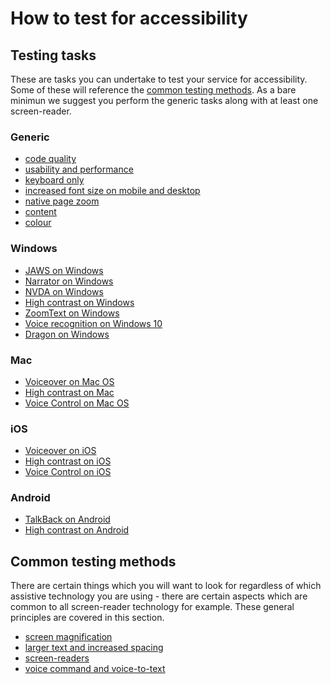 # How to test for accessibility

## Testing tasks
These are tasks you can undertake to test your service for accessibility. Some of these will reference the [common testing methods](#common-testing-methods).
As a bare minimun we suggest you perform the generic tasks along with at least one screen-reader.

### Generic
- [code quality](testing/code-quality.md)
- [usability and performance](testing/usability-and-performance.md)
- [keyboard only](testing/keyboard-only.md)
- [increased font size on mobile and desktop](testing/font-size.md)
- [native page zoom](testing/native-page-zoom.md)
- [content](testing/content.md)
- [colour](testing/colour.md)

### Windows
- [JAWS on Windows](testing/jaws-on-windows.md)
- [Narrator on Windows](testing/narrator-on-windows.md)
- [NVDA on Windows](testing/nvda-on-windows.md)
- [High contrast on Windows](testing/high-contrast-on-windows.md)
- [ZoomText on Windows](testing/zoomtext-on-windows.md)
- [Voice recognition on Windows 10](testing/voice-recognition-on-windows.md)
- [Dragon on Windows](testing/dragon-on-windows.md)

### Mac
- [Voiceover on Mac OS](testing/voiceover-on-mac.md)
- [High contrast on Mac](testing/high-contrast-on-mac.md)
- [Voice Control on Mac OS](testing/voice-control-on-mac.md)

### iOS
- [Voiceover on iOS](testing/voiceover-on-ios.md)
- [High contrast on iOS](testing/high-contrast-on-ios.md)
- [Voice Control on iOS](testing/voice-control-on-ios.md)

### Android
- [TalkBack on Android](testing/talkback-on-android.md)
- [High contrast on Android](testing/high-contrast-on-android.md)

## Common testing methods
There are certain things which you will want to look for regardless of which assistive technology you are using - there are certain aspects which are common to all screen-reader technology for example. These general principles are covered in this section.

- [screen magnification](testing/common/screen-magnification.md)
- [larger text and increased spacing](testing/common/font.md)
- [screen-readers](testing/common/screen-readers.md)
- [voice command and voice-to-text](testing/common/voice.md)
